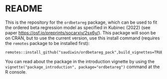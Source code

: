 README
================

This is the repository for the `ordbetareg` package, which can be used
to fit the ordered beta regression model as specified in Kubinec (2022)
(see paper <https://osf.io/preprints/socarxiv/2sx6y/>). This package
will soon be on CRAN, but to use the current version, use this install
command (requires the `remotes` package to be installed first):

    remotes::install_github("saudiwin/ordbetareg_pack",build_vignettes=TRUE)

You can read about the package in the introduction vignette by using the
`vignette("package_introduction", package="ordbetareg")` command at the
R console.
